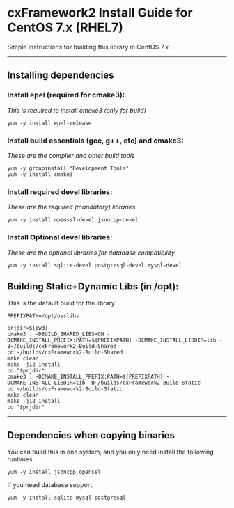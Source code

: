 # cxFramework2 Install Guide for CentOS 7.x (RHEL7)

Simple instructions for building this library in CentOS 7.x

***

## Installing dependencies

### Install epel (required for cmake3):
*This is required to install cmake3 (only for build)*
```
yum -y install epel-release
```



### Install build essentials (gcc, g++, etc) and cmake3:

*These are the compiler and other build tools*

```
yum -y groupinstall "Development Tools"
yum -y install cmake3
```

### Install required devel libraries:

*These are the required (mandatory) libraries*

```
yum -y install openssl-devel jsoncpp-devel
```

### Install Optional devel libraries:

*These are the optional libraries for database compatibility*

```
yum -y install sqlite-devel postgresql-devel mysql-devel
```

## Building Static+Dynamic Libs (in /opt):

This is the default build for the library:

```
PREFIXPATH=/opt/osslibs

prjdir=$(pwd)
cmake3 . -DBUILD_SHARED_LIBS=ON -DCMAKE_INSTALL_PREFIX:PATH=${PREFIXPATH} -DCMAKE_INSTALL_LIBDIR=lib -B~/builds/cxFramework2-Build-Shared
cd ~/builds/cxFramework2-Build-Shared
make clean
make -j12 install
cd "$prjdir"
cmake3 . -DCMAKE_INSTALL_PREFIX:PATH=${PREFIXPATH} -DCMAKE_INSTALL_LIBDIR=lib -B~/builds/cxFramework2-Build-Static
cd ~/builds/cxFramework2-Build-Static
make clean
make -j12 install
cd "$prjdir"
```


***
## Dependencies when copying binaries

You can build this in one system, and you only need install the following runtimes:

```
yum -y install jsoncpp openssl 
```

If you need database support:

```
yum -y install sqlite mysql postgresql
```





